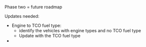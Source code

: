 
Phase two = future roadmap

Updates needed:
- Engine to TCO fuel type:
	- identify the vehicles with engine types and no TCO fuel type
	- Update with the TCO fuel type
- 
